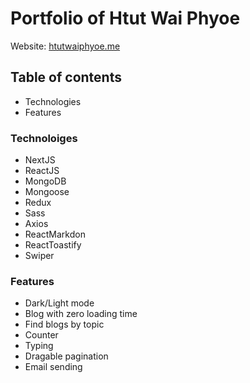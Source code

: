 # Portfolio of Htut Wai Phyoe

Website: [htutwaiphyoe.me](https://www.htutwaiphyoe.me/)

## Table of contents

-   Technologies
-   Features

### Technoloiges

-   NextJS
-   ReactJS
-   MongoDB
-   Mongoose
-   Redux
-   Sass
-   Axios
-   ReactMarkdon
-   ReactToastify
-   Swiper

### Features

-   Dark/Light mode
-   Blog with zero loading time
-   Find blogs by topic
-   Counter
-   Typing
-   Dragable pagination
-   Email sending

